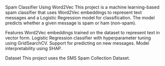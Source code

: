 Spam Classifier Using Word2Vec
This project is a machine learning-based spam classifier that uses Word2Vec embeddings to represent text messages and a Logistic Regression model for classification. The model predicts whether a given message is spam or ham (non-spam).

Features
Word2Vec embeddings trained on the dataset to represent text in vector form.
Logistic Regression classifier with hyperparameter tuning using GridSearchCV.
Support for predicting on new messages.
Model interpretability using SHAP.

Dataset
This project uses the SMS Spam Collection Dataset.

